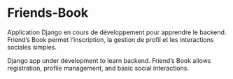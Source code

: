 # Friends-Book
Application Django en cours de développement pour apprendre le backend. Friend’s Book permet l’inscription, la gestion de profil et les interactions sociales simples.  


Django app under development to learn backend. Friend’s Book allows registration, profile management, and basic social interactions.
